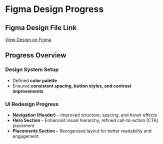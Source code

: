 # Figma Design Progress  

## Figma Design File Link  
[View Design on Figma](https://www.figma.com/design/Ime4jDElBUL8PembIyYsaC/Neugence-UI-%2F-UX-Design-Challenge?node-id=172-2346&t=v18yLyRKXrY51iD2-1)  

## Progress Overview  
### **Design System Setup**  
- Defined **color palette** 
- Ensured **consistent spacing, button styles, and contrast improvements**  

### **UI Redesign Progress**  
- **Navigation (Header)** – Improved structure, spacing, and hover effects  
- **Hero Section** – Enhanced visual hierarchy, refined call-to-action (CTA) placement  
- **Placements Section** – Reorganized layout for better readability and engagement 